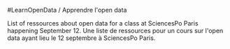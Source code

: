 #LearnOpenData / Apprendre l'open data

List of ressources about open data for a class at SciencesPo Paris happening September 12. 
Une liste de ressources pour un cours sur l'open data ayant lieu le 12 septembre à SciencesPo Paris. 


